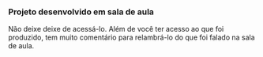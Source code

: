 ### Projeto desenvolvido em sala de aula
Não deixe deixe de acessá-lo. Além de você ter acesso ao que foi produzido, tem muito comentário para relambrá-lo do que foi falado na sala de aula.
